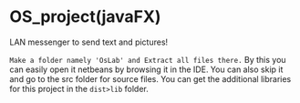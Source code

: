 # OS_project(javaFX)
LAN messenger to send text and pictures!

```Make a folder namely 'OsLab' and Extract all files there.```
 By this you can easily open it netbeans by browsing it in the IDE. You can also skip it and go to the src folder for source files. You can get the additional libraries for this project in the ```dist>lib``` folder.
 

